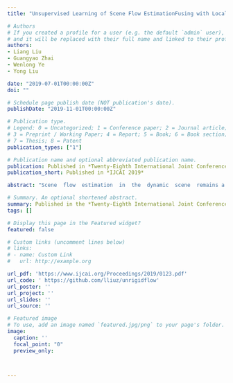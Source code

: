 ```yaml
---
title: "Unsupervised Learning of Scene Flow EstimationFusing with Local Rigidity"

# Authors
# If you created a profile for a user (e.g. the default `admin` user), write the username (folder name) here 
# and it will be replaced with their full name and linked to their profile.
authors:
- Liang Liu
- Guangyao Zhai
- Wenlong Ye
- Yong Liu

date: "2019-07-01T00:00:00Z"
doi: ""

# Schedule page publish date (NOT publication's date).
publishDate: "2019-11-01T00:00:00Z"

# Publication type.
# Legend: 0 = Uncategorized; 1 = Conference paper; 2 = Journal article;
# 3 = Preprint / Working Paper; 4 = Report; 5 = Book; 6 = Book section;
# 7 = Thesis; 8 = Patent
publication_types: ["1"]

# Publication name and optional abbreviated publication name.
publication: Published in *Twenty-Eighth International Joint Conference on Artificial Intelligence (IJCAI-19)*
publication_short: Published in *IJCAI 2019*

abstract: "Scene  flow  estimation  in  the  dynamic  scene  remains a challenging task.   Computing  scene flowby  a combination  of  2D  optical  flow  and  depth has  shown  to  be  considerably  faster  with  acceptable performance.  In this work, we present a unified framework for joint unsupervised learning of stereo  depth  and  optical  flow  with  explicit  local rigidity to estimate scene flow. We estimate camera motion  directly  by  a  Perspective-n-Point  methodfrom the optical flow and depth predictions,  with RANSAC outlier rejection scheme. In order to disambiguate the object motion and the camera motion in the scene, we distinguish the rigid region by the reproject error and the photometric similarity. By joint learning with the local rigidity, both depth and optical networks can be refined.   This framework  boosts  all  four  tasks:   depth,  optical  flow, camera motion estimation, and object motion segmentation.   Through the evaluation on the KITTI benchmark, we show that the proposed framework achieves  state-of-the-art  results  amongst  unsupervised methods.  Our models and code are available at https://github.com/lliuz/unrigidflow."

# Summary. An optional shortened abstract.
summary: Published in the *Twenty-Eighth International Joint Conference on Artificial Intelligence (IJCAI 2019)*
tags: []

# Display this page in the Featured widget?
featured: false

# Custom links (uncomment lines below)
# links:
# - name: Custom Link
#   url: http://example.org

url_pdf: 'https://www.ijcai.org/Proceedings/2019/0123.pdf'
url_code: ' https://github.com/lliuz/unrigidflow'
url_poster: ''
url_project: ''
url_slides: ''
url_source: ''

# Featured image
# To use, add an image named `featured.jpg/png` to your page's folder. 
image:
  caption: ''
  focal_point: "0"
  preview_only: 



---
```

